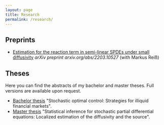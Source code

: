 ```yaml
---
layout: page
title: Research
permalink: /research/
---
```


## Preprints

+ [Estimation for the reaction term in semi-linear SPDEs under small diffusivity](https://arxiv.org/abs/2203.10527) *arXiv preprint arxiv.org/abs/2203.10527*  (with Markus Reiß)

## Theses

Here you can find the abstracts of my bachelor and master theses. Full versions are available upon request.
+ [Bachelor thesis](/assets/docs/BSc_Abstract.pdf) "Stochastic optimal control: Strategies for illiquid
financial markets".
+ [Master thesis](/assets/docs/MSc_Abstract.pdf) "Statistical inference for stochastic partial
differential equations: Localized estimation of the diffusivity and the source".




<!--
## Projects
I am also interested in the numerical simulations of semilinear SPDEs in order to visualize their (statistical) properties. Soon, I will post the [Julia Code](https://julialang.org/) that implements the semi-implicit Euler-Maruyama scheme from the very nice book "An Introduction to Computational
Stochastic PDEs" by Catherine E. Powell, Gabriel J. Lord, and Tony Shardlow (Cambridge University Press, 2014) for the SPDE

$$\operatorname{d}X_t = (AX_t + F(X_t))\, \operatorname{d}t + \operatorname{d}W_t, \quad (Az)(x) = \frac{\operatorname{d}}{\operatorname{d}x}\left(\vartheta(x)\frac{\operatorname{d}}{\operatorname{d}x}z(x)\right) + a(x)\frac{\operatorname{d}}{\operatorname{d}x}z(x) + b(x)z(x)$$

on the (spatial) domain $$(0,1)$$ with Dirichlet boundary conditions with space-time white noise $$\operatorname{d} W_t$$.
-->
